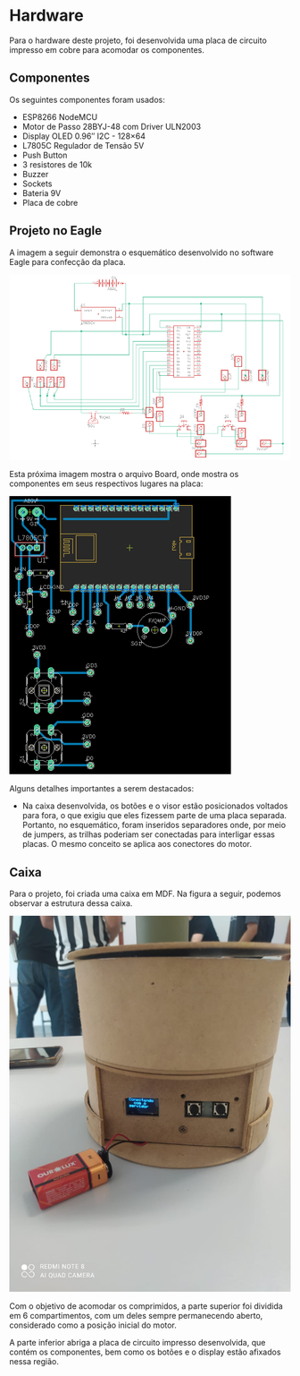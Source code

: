 
# Hardware

Para o hardware deste projeto, foi desenvolvida uma placa de circuito impresso em cobre para acomodar os componentes.

## Componentes

Os seguintes componentes foram usados:

- ESP8266 NodeMCU
- Motor de Passo 28BYJ-48 com Driver ULN2003
- Display OLED 0.96″ I2C - 128×64
- L7805C Regulador de Tensão 5V
- Push Button
- 3 resistores de 10k
- Buzzer
- Sockets
- Bateria 9V
- Placa de cobre

## Projeto no Eagle

A imagem a seguir demonstra o esquemático desenvolvido no software Eagle para confecção da placa. 

![Esquemático](schematic.png "Esquemático")

Esta próxima imagem mostra o arquivo Board, onde mostra os componentes em seus respectivos lugares na placa:

![Board](board.png "Board")

Alguns detalhes importantes a serem destacados:

- Na caixa desenvolvida, os botões e o visor estão posicionados voltados para fora, o que exigiu que eles fizessem parte de uma placa separada. Portanto, no esquemático, foram inseridos separadores onde, por meio de jumpers, as trilhas poderiam ser conectadas para interligar essas placas. O mesmo conceito se aplica aos conectores do motor.

## Caixa

Para o projeto, foi criada uma caixa em MDF. Na figura a seguir, podemos observar a estrutura dessa caixa.

![Caixa](caixa.jpeg "Caixa")

Com o objetivo de acomodar os comprimidos, a parte superior foi dividida em 6 compartimentos, com um deles sempre permanecendo aberto, considerado como a posição inicial do motor.

A parte inferior abriga a placa de circuito impresso desenvolvida, que contém os componentes, bem como os botões e o display estão afixados nessa região.